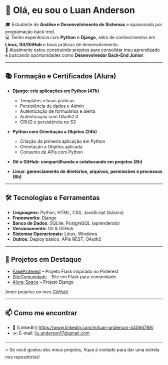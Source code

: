 # 👋 Olá, eu sou o Luan Anderson

🎓 Estudante de **Análise e Desenvolvimento de Sistemas** e apaixonado por programação back-end.  
💻 Tenho experiência com **Python** e **Django**, além de conhecimentos em **Linux, Git/GitHub** e boas práticas de desenvolvimento.  
🚀 Atualmente estou construindo projetos para consolidar meu aprendizado e buscando oportunidades como **Desenvolvedor Back-End Júnior**.

---

## 📚 Formação e Certificados (Alura)

- **Django: crie aplicações em Python (47h)**  
  - Templates e boas práticas  
  - Persistência de dados e Admin  
  - Autenticação de formulários e alerta  
  - Autenticação com OAuth2.0  
  - CRUD e persistência no S3  

- **Python com Orientação a Objetos (24h)**  
  - Criação da primeira aplicação em Python  
  - Orientação a Objetos aplicada  
  - Consumo de APIs com Python  

- **Git e GitHub: compartilhando e colaborando em projetos (8h)**  
- **Linux: gerenciamento de diretórios, arquivos, permissões e processos (8h)**  

---

## 🛠️ Tecnologias e Ferramentas

- **Linguagens:** Python, HTML, CSS, JavaScript (básico)  
- **Frameworks:** Django  
- **Banco de Dados:** SQLite, PostgreSQL (aprendendo)  
- **Versionamento:** Git & GitHub  
- **Sistemas Operacionais:** Linux, Windows  
- **Outros:** Deploy básico, APIs REST, OAuth2  

---

## 📂 Projetos em Destaque

- [FakePinterest](https://github.com/LiuAnderson17/FakePinterest) – Projeto Flask inspirado no Pinterest  
- [SiteComunidade](https://github.com/LiuAnderson17/SiteComunidade) – Site em Flask para comunidade  
- [Alura_Space](https://github.com/LiuAnderson17/Alura_Space) – Projeto Django  

*(mais projetos no meu [GitHub](https://github.com/LiuAnderson17))*

---

## 📫 Como me encontrar

- 💼 [LinkedIn] https://www.linkedin.com/in/luan-anderson-44066789/
- ✉️ E-mail: liu.anderson17@gmail.com

---

⭐ Se você gostou dos meus projetos, fique à vontade para dar uma estrela nos repositórios!  
